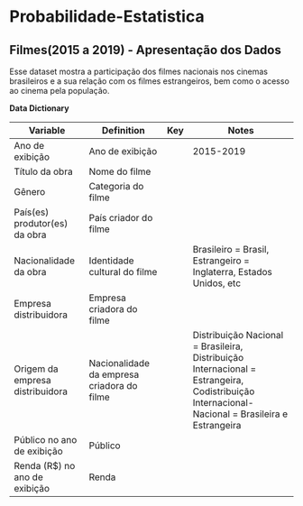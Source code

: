 # Probabilidade-Estatistica

## **Filmes(2015 a 2019) - Apresentação dos Dados**

 Esse dataset mostra a  participação dos filmes nacionais nos cinemas brasileiros e a sua relação com os filmes estrangeiros, bem como o acesso ao cinema pela população.


**Data Dictionary**

| Variable | Definition                                 | Key                                            | Notes                                                                                                                                       |
|----------|--------------------------------------------|------------------------------------------------|---------------------------------------------------------------------------------------------------------------------------------------------|
| Ano de exibição      |      Ano de exibição                                   |                              |    2015-2019                                                                                                                                         |
| Título da obra	   | Nome do filme                               |                       |                                                               |
| Gênero      | Categoria do filme                                        |                                                |                                                                                                                                             |
| País(es) produtor(es) da obra      | País criador do filme                                |                                                |                                                         |
| Nacionalidade da obra    | Identidade cultural do filme|                                                |                  Brasileiro = Brasil, Estrangeiro = Inglaterra, Estados Unidos, etc
| Empresa distribuidora    | Empresa criadora do filme |                                                |  |
| Origem da empresa distribuidora   | Nacionalidade da empresa criadora do filme                             |                             |   Distribuição Nacional = Brasileira, Distribuição Internacional = Estrangeira, Codistribuição Internacional-Nacional = Brasileira e Estrangeira                                                                                                                                    
| Público no ano de exibição     | Público                             |                                                |                                                                                                                                             |
| Renda (R$) no ano de exibição    | Renda                               |                                                |                                                                                                                                             |


